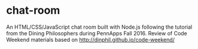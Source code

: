 # chat-room
An HTML/CSS/JavaScript chat room built with Node.js following the tutorial from the Dining Philosophers during PennApps Fall 2016.
Review of Code Weekend materials based on http://dinphil.github.io/code-weekend/
